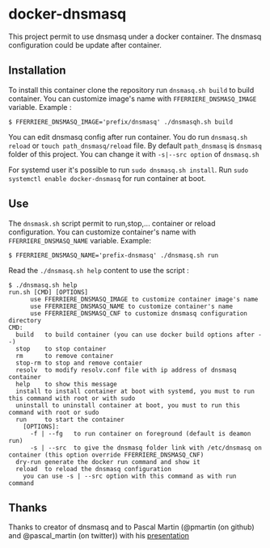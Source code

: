 # docker-dnsmasq

This project permit to use dnsmasq under a docker container.
The dnsmasq configuration could be update after container.

## Installation

To install this container clone the repository run `dnsmasq.sh build` to build container.
You can customize image's name with `FFERRIERE_DNSMASQ_IMAGE` variable.
Example :
```
$ FFERRIERE_DNSMASQ_IMAGE='prefix/dnsmasq' ./dnsmasqh.sh build
```

You can edit dnsmasq config after run container. You do run `dnsmasq.sh reload` or `touch path_dnsmasq/reload` file. By default `path_dnsmasq` is `dnsmasq` folder of this project. You can change it with `-s|--src option` of `dnsmasq.sh`

For systemd user it's possible to run `sudo dnsmasq.sh install`. Run `sudo systemctl enable docker-dnsmasq` for run container at boot.

## Use

The `dnsmask.sh` script permit to run,stop,... container or reload configuration.
You can customize container's name with `FFERRIERE_DNSMASQ_NAME` variable.
Example:
```
$ FFERRIERE_DNSMASQ_NAME='prefix-dnsmasq' ./dnsmasq.sh run
```

Read the `./dnsmasq.sh help` content to use the script :
```
$ ./dnsmasq.sh help
run.sh [CMD] [OPTIONS]
      use FFERRIERE_DNSMASQ_IMAGE to customize container image's name
      use FFERRIERE_DNSMASQ_NAME to customize container's name
      use FFERRIERE_DNSMASQ_CNF to customize dnsmasq configuration directory
CMD:
  build   to build container (you can use docker build options after --)
  stop    to stop container
  rm      to remove container
  stop-rm to stop and remove contaier
  resolv  to modify resolv.conf file with ip address of dnsmasq container
  help    to show this message
  install to install container at boot with systemd, you must to run this command with root or with sudo
  uninstall to uninstall container at boot, you must to run this command with root or sudo
  run     to start the container
    [OPTIONS]:
      -f | --fg   to run container on foreground (default is deamon run)
      -s | --src  to give the dnsmasq folder link with /etc/dnsmasq on container (this option override FFERRIERE_DNSMASQ_CNF)
  dry-run generate the docker run command and show it
  reload  to reload the dnsmasq configuration
    you can use -s | --src option with this command as with run command
```

## Thanks

Thanks to creator of dnsmasq and to Pascal Martin (@pmartin (on github) and @pascal_martin (on twitter)) with his [presentation](http://blog.pascal-martin.fr/public/slides-tea-dnsmasq/)
